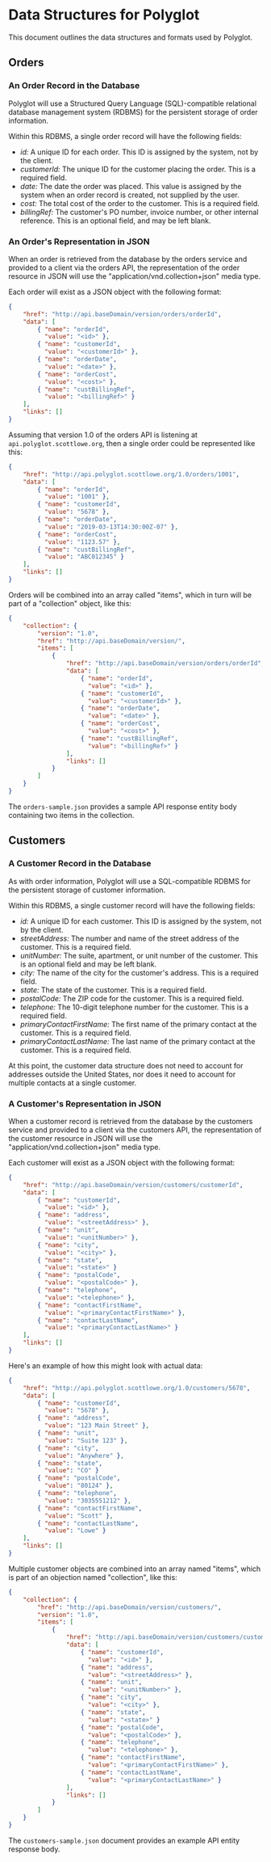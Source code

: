 # Data Structures for Polyglot

This document outlines the data structures and formats used by Polyglot.

## Orders

### An Order Record in the Database

Polyglot will use a Structured Query Language (SQL)-compatible relational database management system (RDBMS) for the persistent storage of order information.

Within this RDBMS, a single order record will have the following fields:

* _id:_ A unique ID for each order. This ID is assigned by the system, not by the client.
* _customerId:_ The unique ID for the customer placing the order. This is a required field.
* _date:_ The date the order was placed. This value is assigned by the system when an order record is created, not supplied by the user.
* _cost:_ The total cost of the order to the customer. This is a required field.
* _billingRef:_ The customer's PO number, invoice number, or other internal reference. This is an optional field, and may be left blank.

### An Order's Representation in JSON

When an order is retrieved from the database by the orders service and provided to a client via the orders API, the representation of the order resource in JSON will use the "application/vnd.collection+json" media type.

Each order will exist as a JSON object with the following format:

``` json
{
    "href": "http://api.baseDomain/version/orders/orderId",
    "data": [
        { "name": "orderId",
          "value": "<id>" },
        { "name": "customerId",
          "value": "<customerId>" },
        { "name": "orderDate",
          "value": "<date>" },
        { "name": "orderCost",
          "value": "<cost>" },
        { "name": "custBillingRef",
          "value": "<billingRef>" }
    ],
    "links": []
}
```

Assuming that version 1.0 of the orders API is listening at `api.polyglot.scottlowe.org`, then a single order could be represented like this:

``` json
{
    "href": "http://api.polyglot.scottlowe.org/1.0/orders/1001",
    "data": [
        { "name": "orderId",
          "value": "1001" },
        { "name": "customerId",
          "value": "5678" },
        { "name": "orderDate",
          "value": "2019-03-13T14:30:00Z-07" },
        { "name": "orderCost",
          "value": "1123.57" },
        { "name": "custBillingRef",
          "value": "ABC012345" }
    ],
    "links": []
}
```

Orders will be combined into an array called "items", which in turn will be part of a "collection" object, like this:

``` json
{
    "collection": {
        "version": "1.0",
        "href": "http://api.baseDomain/version/",
        "items": [
            {
                "href": "http://api.baseDomain/version/orders/orderId",
                "data": [
                    { "name": "orderId",
                      "value": "<id>" },
                    { "name": "customerId",
                      "value": "<customerId>" },
                    { "name": "orderDate",
                      "value": "<date>" },
                    { "name": "orderCost",
                      "value": "<cost>" },
                    { "name": "custBillingRef",
                      "value": "<billingRef>" }
                ],
                "links": []
            }
        ]
    }
}
```

The `orders-sample.json` provides a sample API response entity body containing two items in the collection.

## Customers

### A Customer Record in the Database

As with order information, Polyglot will use a SQL-compatible RDBMS for the persistent storage of customer information.

Within this RDBMS, a single customer record will have the following fields:

* _id:_ A unique ID for each customer. This ID is assigned by the system, not by the client.
* _streetAddress:_ The number and name of the street address of the customer. This is a required field.
* _unitNumber:_ The suite, apartment, or unit number of the customer. This is an optional field and may be left blank.
* _city:_ The name of the city for the customer's address. This is a required field.
* _state:_ The state of the customer. This is a required field.
* _postalCode:_ The ZIP code for the customer. This is a required field.
* _telephone:_ The 10-digit telephone number for the customer. This is a required field.
* _primaryContactFirstName:_ The first name of the primary contact at the customer. This is a required field.
* _primaryContactLastName:_ The last name of the primary contact at the customer. This is a required field.

At this point, the customer data structure does not need to account for addresses outside the United States, nor does it need to account for multiple contacts at a single customer.

### A Customer's Representation in JSON

When a customer record is retrieved from the database by the customers service and provided to a client via the customers API, the representation of the customer resource in JSON will use the "application/vnd.collection+json" media type.

Each customer will exist as a JSON object with the following format:

``` json
{
    "href": "http://api.baseDomain/version/customers/customerId",
    "data": [
        { "name": "customerId",
          "value": "<id>" },
        { "name": "address",
          "value": "<streetAddress>" },
        { "name": "unit",
          "value": "<unitNumber>" },
        { "name": "city",
          "value": "<city>" },
        { "name": "state",
          "value": "<state>" }
        { "name": "postalCode",
          "value": "<postalCode>" },
        { "name": "telephone",
          "value": "<telephone>" },
        { "name": "contactFirstName",
          "value": "<primaryContactFirstName>" },
        { "name": "contactLastName",
          "value": "<primaryContactLastName>" }
    ],
    "links": []
}
```

Here's an example of how this might look with actual data:

``` json
{
    "href": "http://api.polyglot.scottlowe.org/1.0/customers/5678",
    "data": [
        { "name": "customerId",
          "value": "5678" },
        { "name": "address",
          "value": "123 Main Street" },
        { "name": "unit",
          "value": "Suite 123" },
        { "name": "city",
          "value": "Anywhere" },
        { "name": "state",
          "value": "CO" }
        { "name": "postalCode",
          "value": "80124" },
        { "name": "telephone",
          "value": "3035551212" },
        { "name": "contactFirstName",
          "value": "Scott" },
        { "name": "contactLastName",
          "value": "Lowe" }
    ],
    "links": []
}
```

Multiple customer objects are combined into an array named "items", which is part of an objection named "collection", like this:

``` json
{
    "collection": {
        "href": "http://api.baseDomain/version/customers/",
        "version": "1.0",
        "items": [
            {
                "href": "http://api.baseDomain/version/customers/customerId",
                "data": [
                    { "name": "customerId",
                      "value": "<id>" },
                    { "name": "address",
                      "value": "<streetAddress>" },
                    { "name": "unit",
                      "value": "<unitNumber>" },
                    { "name": "city",
                      "value": "<city>" },
                    { "name": "state",
                      "value": "<state>" }
                    { "name": "postalCode",
                      "value": "<postalCode>" },
                    { "name": "telephone",
                      "value": "<telephone>" },
                    { "name": "contactFirstName",
                      "value": "<primaryContactFirstName>" },
                    { "name": "contactLastName",
                      "value": "<primaryContactLastName>" }
                ],
                "links": []
            }
        ]
    }
}
```

The `customers-sample.json` document provides an example API entity response body.
